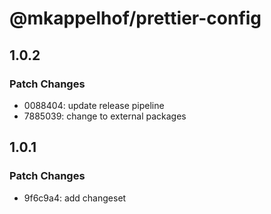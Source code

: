 # @mkappelhof/prettier-config

## 1.0.2

### Patch Changes

- 0088404: update release pipeline
- 7885039: change to external packages

## 1.0.1

### Patch Changes

- 9f6c9a4: add changeset
